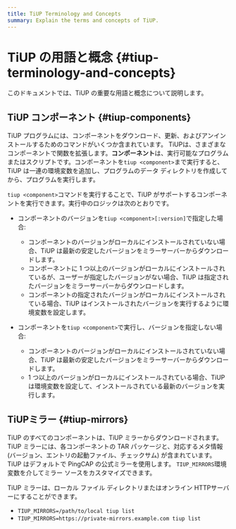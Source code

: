 ```yaml
---
title: TiUP Terminology and Concepts
summary: Explain the terms and concepts of TiUP.
---
```


# TiUP の用語と概念 {#tiup-terminology-and-concepts}

このドキュメントでは、TiUP の重要な用語と概念について説明します。

## TiUP コンポーネント {#tiup-components}

TiUP プログラムには、コンポーネントをダウンロード、更新、およびアンインストールするためのコマンドがいくつか含まれています。 TiUPは、さまざまなコンポーネントで関数を拡張します。**コンポーネント**は、実行可能なプログラムまたはスクリプトです。コンポーネントを`tiup <component>`まで実行すると、TiUP は一連の環境変数を追加し、プログラムのデータ ディレクトリを作成してから、プログラムを実行します。

`tiup <component>`コマンドを実行することで、TiUP がサポートするコンポーネントを実行できます。実行中のロジックは次のとおりです。

-   コンポーネントのバージョンを`tiup <component>[:version]`で指定した場合:

    -   コンポーネントのバージョンがローカルにインストールされていない場合、TiUP は最新の安定したバージョンをミラーサーバーからダウンロードします。
    -   コンポーネントに 1 つ以上のバージョンがローカルにインストールされているが、ユーザーが指定したバージョンがない場合、TiUP は指定されたバージョンをミラーサーバーからダウンロードします。
    -   コンポーネントの指定されたバージョンがローカルにインストールされている場合、TiUP はインストールされたバージョンを実行するように環境変数を設定します。

-   コンポーネントを`tiup <component>`で実行し、バージョンを指定しない場合:

    -   コンポーネントのバージョンがローカルにインストールされていない場合、TiUP は最新の安定したバージョンをミラーサーバーからダウンロードします。
    -   1 つ以上のバージョンがローカルにインストールされている場合、TiUP は環境変数を設定して、インストールされている最新のバージョンを実行します。

## TiUPミラー {#tiup-mirrors}

TiUP のすべてのコンポーネントは、TiUP ミラーからダウンロードされます。 TiUP ミラーには、各コンポーネントの TAR パッケージと、対応するメタ情報 (バージョン、エントリの起動ファイル、チェックサム) が含まれています。 TiUP はデフォルトで PingCAP の公式ミラーを使用します。 `TIUP_MIRRORS`環境変数を介してミラー ソースをカスタマイズできます。

TiUP ミラーは、ローカル ファイル ディレクトリまたはオンライン HTTPサーバーにすることができます。

-   `TIUP_MIRRORS=/path/to/local tiup list`
-   `TIUP_MIRRORS=https://private-mirrors.example.com tiup list`
